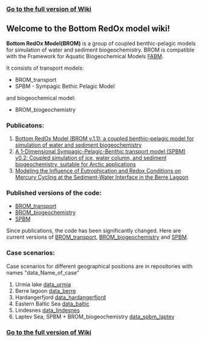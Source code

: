 ### [Go to the full version of Wiki](https://github.com/BottomRedoxModel/Wiki/wiki)

## Welcome to the Bottom RedOx model wiki!
**Bottom RedOx Model(BROM)** is a group of coupled benthic-pelagic models for simulation of water and sediment biogeochemistry. 
BROM is compatible with the Framework for Aquatic Biogeochemical Models [FABM](https://github.com/fabm-model).

It consists of transport models: 
* BROM_transport
* SPBM - Sympagic Bethic Pelagic Model 

and biogeochemical model:
* BROM_biogeochemistry

### Publicatons:
1. [Bottom RedOx Model (BROM v.1.1): a coupled benthic–pelagic model for simulation of water and sediment biogeochemistry](https://www.geosci-model-dev.net/10/453/2017/)
1. [A 1-Dimensional Sympagic-Pelagic-Benthic transport model (SPBM) v0.2: Coupled simulation of ice, water column, and sediment biogeochemistry, suitable for Arctic applications](https://www.geosci-model-dev-discuss.net/gmd-2017-299/gmd-2017-299.pdf)
1. [Modeling the Influence of Eutrophication and Redox Conditions on Mercury Cycling at the Sediment-Water Interface in the Berre Lagoon](https://www.frontiersin.org/articles/10.3389/fmars.2018.00291/full)

### Published versions of the code:
* [BROM_transport](https://github.com/e-yakushev/brom-git/releases) 
* [BROM_biogeochemistry](https://github.com/fabm-model/fabm/tree/master/src/models/niva/brom)
* [SPBM](https://github.com/limash/IPBM/releases)

Since publications, the code has been significantly changed. 
Here are current versions of [BROM_transport](https://github.com/BottomRedoxModel/brom-git), [BROM_biogeochemistry](https://github.com/BottomRedoxModel/brom_niva_module) and [SPBM](https://github.com/BottomRedoxModel/IPBM). 

### Case scenarios: 
Case scenarios for different geographical positions are in repositories with names "data_Name_of_case"

1. Urmia lake [data_urmia](https://github.com/BottomRedoxModel/data_urmia)
1. Berre lagoon [data_berre](https://github.com/BottomRedoxModel/data_berre)
1. Hardangerfjord [data_hardangerfjord](https://github.com/BottomRedoxModel/data_hardangerfjord)
1. Eastern Baltic Sea [data_baltic](https://github.com/BottomRedoxModel/data_baltic)
1. Lindesnes [data_lindesnes](https://github.com/BottomRedoxModel/data_lindesnes)
1. Laptev Sea, SPBM + BROM_biogeochemistry [data_spbm_laptev](https://github.com/BottomRedoxModel/data_spbm_laptev)


### [Go to the full version of Wiki](https://github.com/BottomRedoxModel/Wiki/wiki)
